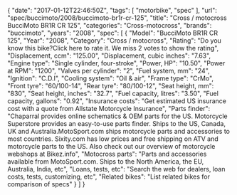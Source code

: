 {
    "date": "2017-01-12T22:46:50Z",
    "tags": [
        "motorbike",
        "spec"
    ],
    "url": "spec\/buccimoto\/2008\/buccimoto-br1r-cr-125",
    "title": "Cross \/ motocross BucciMoto BR1R CR 125",
    "categories": "Cross-motocross",
    "brands": "buccimoto",
    "years": "2008",
    "spec": [
        {
            "Model": "BucciMoto BR1R CR 125",
            "Year": "2008",
            "Category": "Cross \/ motocross",
            "Rating": "Do you know this bike?Click here to rate it. We miss 2 votes to show the rating",
            "Displacement, ccm": "125.00",
            "Displacement, cubic inches": "7.63",
            "Engine type": "Single cylinder, four-stroke",
            "Power, HP": "10.50",
            "Power at RPM": "1200",
            "Valves per cylinder": "2",
            "Fuel system, mm": "24",
            "Ignition": "C.D.I",
            "Cooling system": "Oil & air",
            "Frame type": "CrMo",
            "Front tyre": "60\/100-14",
            "Rear tyre": "80\/100-12",
            "Seat height, mm": "830",
            "Seat height, inches": "32.7",
            "Fuel capacity, litres": "3.50",
            "Fuel capacity, gallons": "0.92",
            "Insurance costs": "Get estimated US insurance cost with a quote from Allstate Motorcycle Insurance",
            "Parts finder": "Chaparral provides online schematics & OEM parts for the US.   Motorcycle Superstore provides an easy-to-use parts finder. Ships to the US, Canada, UK and Australia.MotoSport.com ships motorcycle parts and accessories to most countries.    Sixity.com has low prices and free shipping on ATV and motorcycle parts to the US. Also check out our overview of motorcycle webshops at Bikez.info",
            "Motocross parts": "Parts and accessories available from MotoSport.com. Ships to the North America, the EU, Australia, India, etc",
            "Loans, tests, etc": "Search the web for dealers, loan costs, tests, customizing, etc",
            "Related bikes": "List related bikes for comparison of specs"
        }
    ]
}